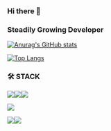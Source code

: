 ### Hi there 👋

### Steadily Growing Developer


<!--
**hobit22/hobit22** is a ✨ _special_ ✨ repository because its `README.md` (this file) appears on your GitHub profile.

Here are some ideas to get you started:

- 🔭 I’m currently working on ...
- 🌱 I’m currently learning ...
- 👯 I’m looking to collaborate on ...
- 🤔 I’m looking for help with ...
- 💬 Ask me about ...
- 📫 How to reach me: ...
- 😄 Pronouns: ...
- ⚡ Fun fact: ...
-->

[![Anurag's GitHub stats](https://github-readme-stats.vercel.app/api?username=hobit22)](https://github.com/hobit22/github-readme-stats)


[![Top Langs](https://github-readme-stats.vercel.app/api/top-langs/?username=hobit22&layout=compact&card_width=445&hide=html,css)](https://github.com/hobit22/github-readme-stats)


### 🛠 STACK

<img src="https://img.shields.io/badge/Java-007396?style=for-the-badge&logo=Java&logoColor=white"><img src="https://img.shields.io/badge/SpringBoot-6DB33F?style=for-the-badge&logo=Spring&logoColor=white"><img src="https://img.shields.io/badge/PHP-777BB4?style=for-the-badge&logo=PHP&logoColor=white">

<img src="https://img.shields.io/badge/JavaScript-F7DF1E?style=for-the-badge&logo=JavaScript&logoColor=white">

<img src="https://img.shields.io/badge/Git-F05032?style=for-the-badge&logo=Git&logoColor=white"><img src="https://img.shields.io/badge/GitHub-181717?style=for-the-badge&logo=GitHub&logoColor=white">

